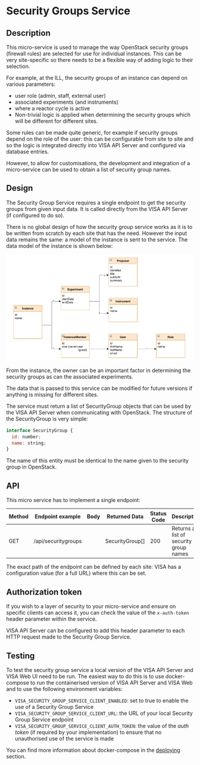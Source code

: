 # Security Groups Service

## Description

This micro-service is used to manage the way OpenStack security groups (firewall rules) are selected for use for individual instances. This can be very site-specific so there needs to be a flexible way of adding logic to their selection.

For example, at the ILL, the security groups of an instance can depend on various parameters:

- user role (admin, staff, external user)
- associated experiments (and instruments)
- where a reactor cycle is active
- Non-trivial logic is applied when determining the security groups which will be different for different sites.

Some rules can be made quite generic, for example if security groups depend on the role of the user: this can be configurable from site to site and so the logic is integrated directly into VISA API Server and configured via database entries.

However, to allow for customisations, the development and integration of a micro-service can be used to obtain a list of security group names.

## Design

The Security Group Service requires a single endpoint to get the security groups from given input data. It is called directly from the VISA API Server (if configured to do so).

There is no global design of how the security group service works as it is to be written from scratch by each site that has the need. However the input data remains the same: a model of the instance is sent to the service. The data model of the instance is shown below:

![](../_static/images/visa-security-groups-data-model.png)

From the instance, the owner can be an important factor in determining the security groups as can the associated experiments. 

The data that is passed to this service can be modified for future versions if anything is missing for different sites.

The service must return a list of SecurityGroup objects that can be used by the VISA API Server when communicating with OpenStack. The structure of the SecurityGroup is very simple:

```javascript
interface SecurityGroup {
  id: number;
  name: string;
}
```

The name of this entity must be identical to the name given to the security group in OpenStack.

## API

This micro service has to implement a single endpoint:

| Method | Endpoint example          | Body | Returned Data   | Status Code | Description                            |
|--------|---------------------|------|-----------------|-------------|----------------------------------------|
| GET    | /api/securitygroups |      | SecurityGroup[] | 200         | Returns a list of security group names |

The exact path of the endpoint can be defined by each site: VISA has a configuration value (for a full URL) where this can be set.

## Authorization token

If you wish to a layer of security to your micro-service and ensure on specific clients can access it, you can check the value of the ```x-auth-token``` header parameter within the service.

VISA API Server can be configured to add this header parameter to each HTTP request made to the Security Group Service.

## Testing

To test the security group service a local version of the VISA API Server and VISA Web UI need to be run. The easiest way to do this is to use docker-compose to run the containerised version of VISA API Server and VISA Web and to use the following environment variables:
-  ```VISA_SECURITY_GROUP_SERVICE_CLIENT_ENABLED```: set to true to enable the use of a Security Group Service
-  ```VISA_SECURITY_GROUP_SERVICE_CLIENT_URL```: the URL of your local Security Group Service endpoint
-  ```VISA_SECURITY_GROUP_SERVICE_CLIENT_AUTH_TOKEN```: the value of the *auth token* (if required by your implementation) to ensure that no unauthorised use of the service is made

You can find more information about docker-compose in the [deploying](docker_compose_deployment) section.
